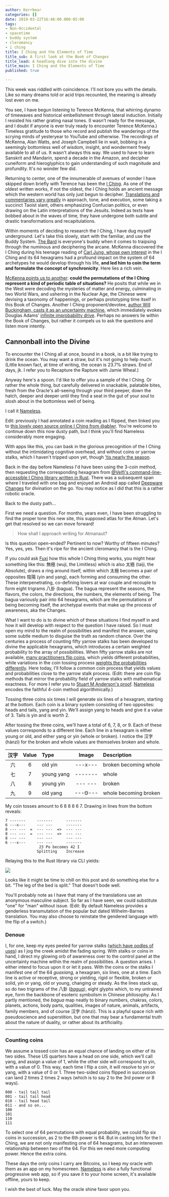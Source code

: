 ```yaml
---
author: Kerrbear
categories: []
date: 2019-03-22T16:48:00.000-05:00
tags:
- Non-Occidental
- spacetime
- buddy system
- cleromancy
- i ching
title: I Ching and the Elements of Time
title_sub: A first look at the Book of Changes
title_lead: A headlong dive into the divine
title_main: I Ching and the Elements of Time
published: true

---
```

This week was riddled with coincidence. I'll not bore you with the details. Like so many dreams told or acid trips recounted, the meaning is already lost even on me.

You see, I have begun listening to Terence McKenna, that whirring dynamo of timewaves and historical embellishment through lateral induction. Initially I resisted his rather grating nasal tones. (I wasn't ready for the message, and I doubt if anyone is ever truly ready to encounter Terence McKenna.)<!--more--> Timeless gratitude to those who record and publish the wanderings of the scrying minds of yesteryear to YouTube and otherwise. The recordings of McKenna, Alan Watts, and Joseph Campbell lie in wait, bobbing in a seemingly bottomless well of wisdom, insight, and wonderment freely available to all of us. It wasn't always this way. We used to have to learn Sanskrit and Mandarin, spend a decade in the Amazon, and decipher cuneiform and hieroglyphics to gain understanding of such magnitude and profundity. It's no wonder few did.

Returning to center, one of the innumerable of avenues of wonder I have skipped down briefly with Terence has been the [I Ching](https://www.wikiwand.com/en/I_Ching). As one of the oldest written works, if not the oldest, the I Ching holds an ancient message which the western world has only just begun to decipher. [Translations and commentaries vary greatly](https://www.biroco.com/yijing/survey.htm "A survey of I Ching translations") in approach, tone, and execution, some taking a succinct Taoist slant, others emphasizing Confucian politics, or even drawing on the Latin interpretations of the Jesuits. Indeed as texts have bobbed about in the waves of time, they have undergone both subtle and drastic transformations and recapitulations.

Within moments of deciding to research the I Ching, I have dug myself underground. Let's take this slowly, start with the familiar, and use the Buddy System. [The Bard](https://www.youtube.com/playlist?list=PL2D0E32265BBFA843) is everyone's buddy when it comes to traipsing through the numinous and deciphering the arcane. McKenna discovered the I Ching during his teenage reading of [Carl Jung, whose own interest](http://the-iching.com/extra/iching_jung_foreword) in the I Ching and its 64 hexagrams had a profound impact on the system of 64 archetypes he would develop through his life, **and led him to coin the term and formulate the concept of synchronicity**. Here lies a rich vein.

[McKenna points us to another](https://www.youtube.com/watch?v=sz10iqNNbnY): **could the permutations of the I Ching represent a kind of periodic table of situations?** He posits that while we in the West were decoding the mysteries of matter and energy, culminating in two World Wars, and ushering in the Nuclear Age, the Chinese were devising a taxonomy of happenings, or perhaps prototyping time itself in this Book of Changes. Another I Ching proponent/devotee, [author Will Buckingham, casts it as an uncertainty machine](https://aeon.co/essays/forget-prophecy-the-i-ching-is-an-uncertainty-machine), which immediately evokes Douglas Adams' [infinite improbability drive](https://www.youtube.com/watch?v=nCf53ses22w). Perhaps no answers lie within the Book of Changes, but rather it compels us to ask the questions and listen more intently.

## Cannonball into the Divine

To encounter the I Ching all at once, bound in a book, is a bit like trying to drink the ocean. You may want a straw, but it's not going to help much. (Little known fact, at time of writing, the ocean is 23.7% straws. End of days, jk. I refer you to Recapture the Rapture with Jamie Wheal.)

Anyway here's a spoon. I'd like to offer you a sample of the I Ching. Or rather the whole thing, but carefully delivered in snackable, palatable bites, fresh from the Oracle's all-seeing through your third peeper, down the hatch, deeper and deeper until they find a seat in the gut of your soul to slosh about in the bottomless well of being.

I call it [Nameless](https://nameless.quest "Nameless Quest").

Edit: previously I had annotated a coin reading as I flipped, then linked you to [this lovely open source online I Ching from @ablwr](https://bits.ashleyblewer.com/i-ching/). You're welcome to continue down this now dusty path, but I think you'll find Nameless considerably more engaging.

With apps like this, you can bask in the glorious precognition of the I Ching without the intimidating cognitive overhead, and without coins or yarrow stalks, which I haven't tripped upon  yet, though ['tis nearly the season](https://www.wildflower.org/plants/result.php?id_plant=acmi2).

Back in the day before Nameless I'd have been using the 3-coin method, then requesting the corresponding hexagram from [@Velfi's command-line-accessible I Ching library written in Rust](https://github.com/Velfi/i-ching). There was a subsequent span where I traveled with one bag and enjoyed an Android app called [Deepware Changes](https://cranf.com/wpen/android/deepware/changes/) for divination on the go. You may notice as I did that this is a rather robotic oracle.

Back to the dusty path…

First we need a question. For months, years even, I have been struggling to find the proper tone this new site, this supposed atlas for the Atman. Let's get that resolved so we can move forward!

> How shall I approach writing for Atmanaut?

Is this question open-ended? Pertinent to now? Worthy of fifteen minutes? Yes, yes, yes. Then it's ripe for the ancient cleromancy that is the I Ching.

If you could ask [Fuxi](https://www.wikiwand.com/en/Fuxi) how this whole I Ching thing works, you might hear something like this: 無極 (wuji, the Limitless) which is also 太極 (taiji, the Absolute), draws a ring around itself, within which 太極 becomes a pair of opposites 陰陽 (yin and yang), each forming and consuming the other. These interpenetrating, co-defining lovers at war couple and recouple to form eight trigrams 八卦 (bagua). The bagua represent the seasons, the flavors, the colors, the directions, the numbers, the elements of being. The bagua variously pair into 64 hexagrams, which are the permutations of being becoming itself, the archetypal events that make up the process of awareness, aka the Changes.

What I want to do is to divine which of these situations I find myself in and how it will develop with respect to the question I have raised. So I must open my mind to the realm of possibilities and manifest the answer, using some subtle medium to disguise the truth as random chance. Over the centuries a process of counting fifty yarrow stalks has been developed to divine the applicable hexagrams, which introduces a certain weighted probability to the array of possibilities. When fifty yarrow stalks are not available, [many practitioners flip coins](http://bhoffert.faculty.noctrl.edu/TEACHING/Castcoin.html), which yields different probabilities, while variations in the coin tossing process [weights the probabilities differently](http://the-iching.com/extra/divination_with_stalks). Here today, I'll follow a common coin process that yields values and probabilities close to the yarrow stalk process. (Edit: there are coin flip methods that mirror the probability field of yarrow stalks with mathematical exactness. For more I refer you to [Stuart M Anderson's proof](http://www.russellcottrell.com/VirtualYarrowStalks/downloads/4coinmethod.pdf "Bringing the Yarrow and Coin Methods into Agreement"). [Nameless](https://nameless.quest) encodes the faithful 4-coin method algorithmically.)

Tossing three coins six times I will generate six lines of a hexagram, starting at the bottom. Each coin is a binary system consisting of two opposites: heads and tails, yang and yin. We'll assign yang to heads and give it a value of 3. Tails is yin and is worth 2.

After tossing the three coins, we'll have a total of 6, 7, 8, or 9. Each of these values corresponds to a different line. Each line in a hexagram is either young or old, and either yang or yin (whole or broken). I notice the 汉字 (hànzì) for the broken and whole values are themselves broken and whole.

| 汉字 | Value | Type | Image | Description |
| :---: | :---: | :--- | :---: | :--- |
| 六 | 6 | old yin | ---x--- | broken becoming whole |
| 七 | 7 | young yang | ------- | whole |
| 八 | 8 | young yin | --- --- | broken |
| 九 | 9 | old yang | ---Θ--- | whole becoming broken |

My coin tosses amount to 6 8 8 8 6 7. Drawing in lines from the bottom reveals:

    7 -------     ------- 	   -------
    6 ---x---     --- --- 	   -------
    8 --- ---  =  --- ---  =>  --- ---
    8 --- ---  =  --- ---  =>  --- ---
    8 --- ---     --- --- 	   --- ---
    6 ---x---     --- --- 	   -------
    			   23 Po becomes 42 I
                  Splitting	   Increase

Relaying this to the Rust library via CLI yields:

![](/uploads/i-ching-rust-23.png)

Looks like it might be time to chill on this post and do something else for a bit. "The leg of the bed is split." That doesn't bode well.

You'll probably note as I have that many of the translations use an anonymous masculine subject. So far as I have seen, we could substitute "one" for "man" without issue. (Edit: By default Nameless provides a genderless transmutation of the popular but dated Wilhelm-Barnes translation. You may also choose to reinstate the gendered language with the flip of a switch.)

### Denoue

I, for one, keep my eyes peeled for yarrow stalks ([which have oodles of uses](https://www.mommypotamus.com/yarrow/)) as I jog the creek amidst the fading spring. With stalks or coins in hand, I direct my glowing orb of awareness over to the control panel at the uncertainty machine within the realm of possibilities. A question arises. I either intend to focus upon it or let it pass. With the coins or the stalks I manifest one of the 64 _guaxiang,_ a hexagram, six lines, one at a time. Each line is active or receptive, strong or yielding, rigid or flexible, broken or solid, yin or yang, old or young, changing or steady. As the lines stack up, so do two trigrams of the 八卦 ([_bagua_](http://www.wikiwand.com/en/Bagua)_)_, eight glyphs which, to my untrained eye, form the backbone of esoteric symbolism in Chinese philosophy. As I partly mentioned, the _bagua_ map neatly to binary numbers, chakras, colors, planets, actions, body parts, qualities, images of nature, animals, artifacts, family members, and of course 汉字 (hànzì). This is a playful space rich with pseudoscience and superstition, but one that may bear a fundamental truth about the nature of duality, or rather about its artificiality.

***

### Counting coins

We assume a tossed coin has an equal chance of landing on either of its two sides. These US quarters have a head on one side, which we'll call yang, and assign a value of 1, while the other side will correspond to yin, with a value of 0. This way, each time I flip a coin, it will resolve to yin or yang, with a value of 0 or 1. Three two-sided coins flipped in succession can land 2 times 2 times 2 ways (which is to say 2 to the 3rd power or 8 ways).

    000 - tail tail tail
    001 - tail tail head
    010 - tail head tail
    011 - and so on...
    100
    101
    110
    111

To select one of 64 permutations with equal probability, we could flip six coins in succession, as 2 to the 6th power is 64. But in casting lots for the I Ching, we are not only manifesting one of 64 hexagrams, but an interwoven relationship between two of the 64. For this we need more computing power. Hence the extra coins.

These days the only coins I carry are Bitcoins, so I keep my oracle with them as an app on my homescreen. [Nameless](https://nameless.quest) is also a fully functional progressive web app, so if you save it to your home screen, it's available offline, yours to keep.

I wish the best of luck. May the oracle shine favor upon you.